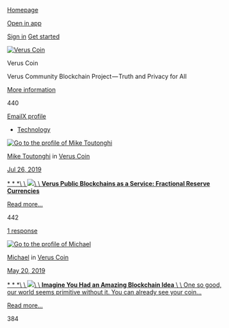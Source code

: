 [Homepage](https://medium.com/)

[Open in app](https://rsci.app.link/?%24canonical_url=https%3A%2F%2Fmedium.com/veruscoin%3F~feature=LoMobileNavBar&~channel=ShowCollectionHome&~stage=m2)

[Sign in](https://medium.com/m/signin?redirect=https%3A%2F%2Fmedium.com%2Fveruscoin%2Ftagged%2Ftechnology&source=--------------------------nav_reg&operation=login) [Get started](https://medium.com/m/signin?redirect=https%3A%2F%2Fmedium.com%2Fveruscoin%2Ftagged%2Ftechnology&source=--------------------------nav_reg&operation=register)

[![Verus Coin](https://cdn-images-1.medium.com/fit/c/72/72/1*icQiqanl8-WwUHzWxLgNkg.png)](https://medium.com/veruscoin "Go to Verus Coin")

Verus Coin

Verus Community Blockchain Project — Truth and Privacy for All

[More information](https://medium.com/veruscoin/about)

440

[Email](mailto:mike@veruscoin.io "Email")[X profile](https://twitter.com/VerusCoin "X profile")

- [Technology](https://medium.com/tag/technology)

[![Go to the profile of Mike Toutonghi](https://cdn-images-1.medium.com/fit/c/72/72/0*zspswqZdcHjpOEWT.jpg)](https://medium.com/@mike_24604)

[Mike Toutonghi](https://medium.com/@mike_24604?source=---------0-----------------------) in [Verus Coin](https://medium.com/veruscoin?source=---------0-----------------------)

[Jul 26, 2019](https://medium.com/veruscoin/verus-public-blockchains-as-a-service-fractional-reserve-currencies-274c8b3b3a94?source=---------0-----------------------)

[* * *\\
\\
![](https://cdn-images-1.medium.com/freeze/fit/t/60/18/1*BHrFywt0SeRGHRTPKSiRdA.jpeg?q=20)\\
\\
**Verus Public Blockchains as a Service: Fractional Reserve Currencies**](https://medium.com/veruscoin/verus-public-blockchains-as-a-service-fractional-reserve-currencies-274c8b3b3a94?source=---------0-----------------------)

[Read more…](https://medium.com/veruscoin/verus-public-blockchains-as-a-service-fractional-reserve-currencies-274c8b3b3a94?source=---------0-----------------------)

442

[1 response](https://medium.com/veruscoin/verus-public-blockchains-as-a-service-fractional-reserve-currencies-274c8b3b3a94?source=---------0-----------------------#--responses)

[![Go to the profile of Michael](https://cdn-images-1.medium.com/fit/c/72/72/1*fxwy6OxPl-eoLXsf2jOSEQ.jpeg)](https://medium.com/@michael.vrsc)

[Michael](https://medium.com/@michael.vrsc?source=---------1-----------------------) in [Verus Coin](https://medium.com/veruscoin?source=---------1-----------------------)

[May 20, 2019](https://medium.com/veruscoin/public-blockchains-as-a-service-36c858bcfe2f?source=---------1-----------------------)

[* * *\\
\\
![](https://cdn-images-1.medium.com/freeze/fit/t/60/18/1*fmmjhhSMhQEB2wEXHKzDLQ.jpeg?q=20)\\
\\
**Imagine You Had an Amazing Blockchain Idea** \\
\\
One so good, our world seems primitive without it. You can already see your coin…](https://medium.com/veruscoin/public-blockchains-as-a-service-36c858bcfe2f?source=---------1-----------------------)

[Read more…](https://medium.com/veruscoin/public-blockchains-as-a-service-36c858bcfe2f?source=---------1-----------------------)

384